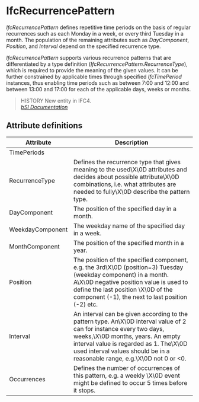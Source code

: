 IfcRecurrencePattern
====================
_IfcRecurrencePattern_ defines repetitive time periods on the basis of regular
recurrences such as each Monday in a week, or every third Tuesday in a month.
The population of the remaining attributes such as _DayComponent_, _Position_,
and _Interval_ depend on the specified recurrence type.  
  
_IfcRecurrencePattern_ supports various recurrence patterns that are
differentiated by a type definition (_IfcRecurrencePattern.RecurrenceType_),
which is required to provide the meaning of the given values. It can be
further constrained by applicable times through specified _IfcTimePeriod_
instances, thus enabling time periods such as between 7:00 and 12:00 and
between 13:00 and 17:00 for each of the applicable days, weeks or months.  
  
> HISTORY  New entity in IFC4.  
[ _bSI
Documentation_](https://standards.buildingsmart.org/IFC/DEV/IFC4_2/FINAL/HTML/schema/ifcdatetimeresource/lexical/ifcrecurrencepattern.htm)


Attribute definitions
---------------------
| Attribute        | Description                                                                                                                                                                                                                                                                     |
|------------------|---------------------------------------------------------------------------------------------------------------------------------------------------------------------------------------------------------------------------------------------------------------------------------|
| TimePeriods      |                                                                                                                                                                                                                                                                                 |
| RecurrenceType   | Defines the recurrence type that gives meaning to the used\X\0D attributes and decides about possible attribute\X\0D combinations, i.e. what attributes are needed to fully\X\0D describe the pattern type.                                                                     |
| DayComponent     | The position of the specified day in a month.                                                                                                                                                                                                                                   |
| WeekdayComponent | The weekday name of the specified day in a week.                                                                                                                                                                                                                                |
| MonthComponent   | The position of the specified month in a year.                                                                                                                                                                                                                                  |
| Position         | The position of the specified component, e.g. the 3rd\X\0D (position=3) Tuesday (weekday component) in a month. A\X\0D negative position value is used to define the last position \X\0D of the component (-1), the next to last position (-2) etc.                             |
| Interval         | An interval can be given according to the pattern type. An\X\0D interval value of 2 can for instance every two days, weeks,\X\0D months, years. An empty interval value is regarded as 1. The\X\0D used interval values should be in a reasonable range, e.g.\X\0D not 0 or <0. |
| Occurrences      | Defines the number of occurrences of this pattern, e.g. a weekly \X\0D event might be defined to occur 5 times before it stops.                                                                                                                                                 |


